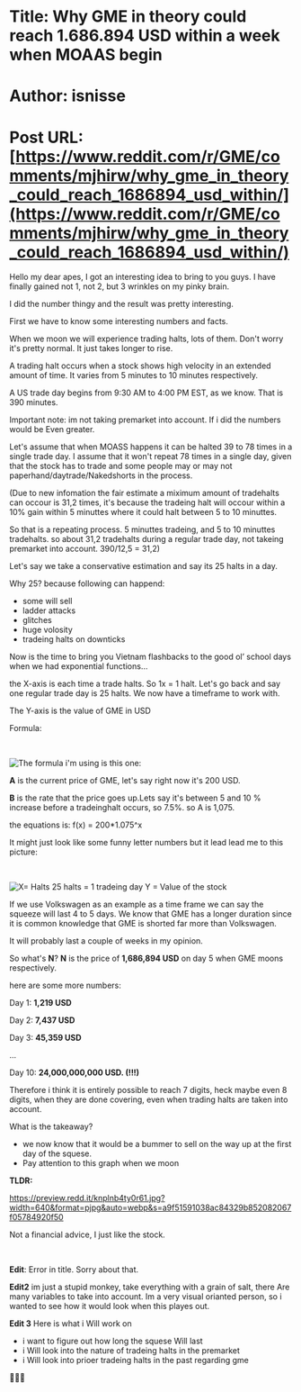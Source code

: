 # Title: Why GME in theory could reach 1.686.894 USD within a week when MOAAS begin
# Author: isnisse
# Post URL: [https://www.reddit.com/r/GME/comments/mjhirw/why_gme_in_theory_could_reach_1686894_usd_within/](https://www.reddit.com/r/GME/comments/mjhirw/why_gme_in_theory_could_reach_1686894_usd_within/)


Hello my dear apes, I got an interesting idea to bring to you guys. I have finally gained not 1, not 2, but 3 wrinkles on my pinky brain.

I did the number thingy and the result was pretty interesting.

First we have to know some interesting numbers and facts.

When we moon we will experience trading halts, lots of them. Don't worry it's pretty normal. It just takes longer to rise.

A trading halt occurs when a stock shows high velocity in an extended amount of time. It varies from 5 minutes to 10 minutes respectively.

A US trade day begins from 9:30 AM to 4:00 PM EST, as we know. That is 390 minutes.

Important note: im not taking premarket into account. If i did the numbers would be Even greater. 

Let's assume that when MOASS happens it can be halted 39 to 78 times in a single trade day. I assume that it won't repeat 78 times in a single day, given that the stock has to trade and some people may or may not paperhand/daytrade/Nakedshorts in the process.

(Due to new infomation the fair estimate a miximum amount of tradehalts can occour is 31,2 times, it's because the tradeing halt will occour within a 10% gain within 5 minuttes where it could halt between 5 to 10 minuttes.

So that is a repeating process. 5 minuttes tradeing, and 5 to 10 minuttes tradehalts. so about 31,2 tradehalts during a regular trade day, not takeing premarket into account. 390/12,5 = 31,2)

Let's say we take a conservative estimation and say its 25 halts in a day.

Why 25? because following can happend:
* some will sell
* ladder attacks
* glitches
* huge volosity
* tradeing halts on downticks

Now is the time to bring you Vietnam flashbacks to the good ol’ school days when we had exponential functions…

the X-axis is each time a trade halts. So 1x = 1 halt. Let's go back and say one regular trade day is 25 halts. We now have a timeframe to work with.

The Y-axis is the value of GME in USD

Formula:

&#x200B;

![The formula  i'm using is this one:](https://preview.redd.it/54sbuqn8y0r61.png?width=110&format=png&auto=webp&s=8191defc5e8a50ba255c2a240566cc0303dacca9)

**A** is the current price of GME, let's say right now it's 200 USD.

**B** is the rate that the price goes up.Lets say it's between 5 and 10 % increase before a tradeinghalt occurs, so 7.5%. so A is 1,075.

the equations is: f(x) = 200*1.075^x


It might just look like some funny letter numbers but it lead lead me to this picture:

&#x200B;

![X= Halts 25 halts = 1 tradeing day       Y = Value of the stock](https://preview.redd.it/yd6qnt5fy0r61.png?width=1048&format=png&auto=webp&s=2b66adf0a60e3aa734433f283ca73fa8cdc02a4a)

If we use Volkswagen as an example as a time frame we can say the squeeze will last 4 to 5 days. We know that GME has a longer duration since it is common knowledge that GME is shorted far more than Volkswagen.

It will probably last a couple of weeks in my opinion.

So what's **N**? **N** is the price of **1,686,894 USD** on day 5 when GME moons respectively.

here are some more numbers:

Day 1: **1,219 USD**

Day 2: **7,437 USD**

Day 3: **45,359 USD**

...

Day 10:  **24,000,000,000  USD. (!!!)**

Therefore i think it is entirely possible to reach 7 digits, heck maybe even 8 digits, when they are done covering, even when trading halts are taken into account.


What is the takeaway? 

- we now know that it would be a bummer to sell on the way up at the first day of the squese. 
- Pay attention to this graph when we moon

**TLDR:**

https://preview.redd.it/knplnb4ty0r61.jpg?width=640&format=pjpg&auto=webp&s=a9f51591038ac84329b852082067f05784920f50

Not a financial advice, I just like the stock.

&#x200B;

**Edit**: Error in title. Sorry about that.

**Edit2** im just a stupid monkey, take everything with a grain of salt, there Are many variables to take into account. Im a very visual orianted person, so i wanted to see how it would look when this playes out.

**Edit 3** Here is what i Will work on

- i want to figure out how long the squese Will last
- i Will look into the nature of tradeing halts in the premarket
- i Will look into prioer tradeing halts in the past regarding gme


🚀🚀🚀